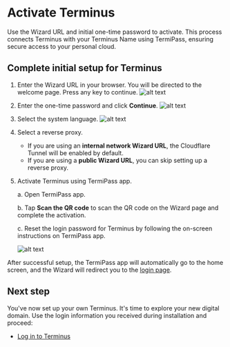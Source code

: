 # Activate Terminus

Use the Wizard URL and initial one-time password to activate. This process connects Terminus with your Terminus Name using TermiPass, ensuring secure access to your personal cloud.

## Complete initial setup for Terminus

1. Enter the Wizard URL in your browser. You will be directed to the welcome page. Press any key to continue.
   ![alt text](/images/how-to/terminus/open_wizard_in_browser.jpg)
2. Enter the one-time password and click **Continue**.
   ![alt text](/images/how-to/terminus/enter_password.png)
3. Select the system language.
   ![alt text](/images/how-to/terminus/select_language.png)
4. Select a reverse proxy.
    - If you are using an **internal network Wizard URL**, the Cloudflare Tunnel will be enabled by default.
    - If you are using a **public Wizard URL**, you can skip setting up a reverse proxy.
5. Activate Terminus using TermiPass app.

   a. Open TermiPass app.

   b. Tap **Scan the QR code** to scan the QR code on the Wizard page and complete the activation.

   c. Reset the login password for Terminus by following the on-screen instructions on TermiPass app.

   ![alt text](/images/how-to/terminus/reset_password.png)

After successful setup, the TermiPass app will automatically go to the home screen, and the Wizard will redirect you to the [login page](../setup/login.md).

## Next step

You've now set up your own Terminus. It's time to explore your new digital domain. Use the login information you received during installation and proceed:
- [Log in to Terminus](./log-in-to-terminus.md)